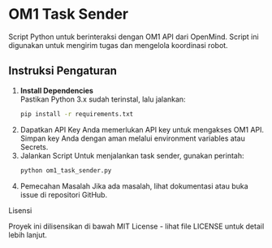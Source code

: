 # OM1 Task Sender

Script Python untuk berinteraksi dengan OM1 API dari OpenMind. Script ini digunakan untuk mengirim tugas dan mengelola koordinasi robot.

## Instruksi Pengaturan

1. **Install Dependencies**  
   Pastikan Python 3.x sudah terinstal, lalu jalankan:
   ```bash
   pip install -r requirements.txt
2.	Dapatkan API Key
Anda memerlukan API key untuk mengakses OM1 API. Simpan key Anda dengan aman melalui environment variables atau Secrets.
3.	Jalankan Script
Untuk menjalankan task sender, gunakan perintah:
    ```bash
    python om1_task_sender.py
4.	Pemecahan Masalah
Jika ada masalah, lihat dokumentasi atau buka issue di repositori GitHub.

Lisensi

Proyek ini dilisensikan di bawah MIT License - lihat file LICENSE untuk detail lebih lanjut.
